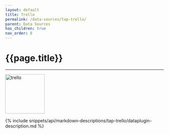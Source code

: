 ```yaml
---
layout: default
title: Trello
permalink: /data-sources/tap-trello/
parent: Data Sources
has_children: true
nav_order: 8
---
```


# {{page.title}}

---

<img src="{{site.baseurl}}/assets/data_source_images/tap-trello.png" width="125" alt="trello">

{% include snippets/api/markdown-descriptions/tap-trello/dataplugin-description.md %}
